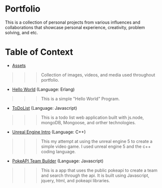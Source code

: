 # Portfolio
This is a collection of personal projects from various influences and collaborations that showcase personal experience, creativity, problem solving, and etc. 

# Table of Context
* [Assets](/Assets)
>>>Collection of images, videos, and media used throughout portfolio.
* [Hello World](/helloWorld) (Language: Erlang)
>>>This is a simple "Hello World" Program.
* [ToDoList](/ToDoList_Nodejs) (Language: Javascript)
>>>This is a todo list web application built with js.node, mongoDB, Mongoose, and orther technologies.
* [Unreal Engine Intro](/video_game) (Language: C++)
>>>This my attempt at using the unreal engine 5 to create a simple video game. I used unreal engine 5 and the c++ coding language. 
* [PokeAPI Team Builder](/API_data_proccessing) (Language: Javascript)
>>>This is a app that uses the public pokeapi to create a team and search through the api. It is built using Javascript, jquery, html, and pokeapi libraries.
